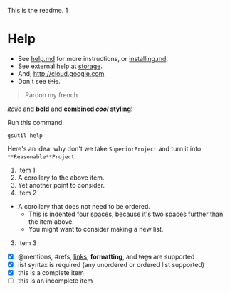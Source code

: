 This is the readme. 1

# Help
- See [help.md](docs/help.md) for more instructions, or [installing.md][].
- See external help at [storage][storage].
- And, http://cloud.google.com
- Don't see ~~this~~.

[installing.md]: docs/installing.md

> Pardon my french.

*italic* and **bold** and **combined _cool_ styling**!

[storage]: https://cloud.google.com/storage/docs

Run this command:

```
gsutil help
```

Here's an idea: why don't we take `SuperiorProject` and turn it into `**Reasonable**Project`.

1. Item 1
  1. A corollary to the above item.
  2. Yet another point to consider.
2. Item 2
  * A corollary that does not need to be ordered.
    * This is indented four spaces, because it's two spaces further than the item above.
    * You might want to consider making a new list.
3. Item 3

- [x] @mentions, #refs, [links](), **formatting**, and <del>tags</del> are supported
- [x] list syntax is required (any unordered or ordered list supported)
- [x] this is a complete item
- [ ] this is an incomplete item
